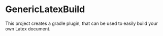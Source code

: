 # GenericLatexBuild

This project creates a gradle plugin, that can be used to easily build your own Latex document.
